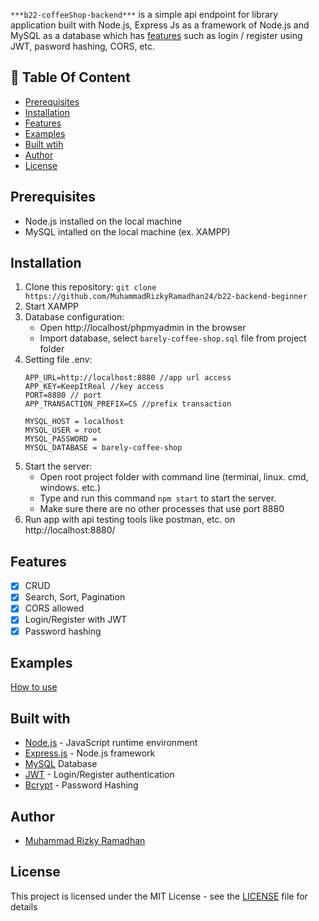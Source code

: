 `***b22-coffeeShop-backend***` is a simple api endpoint for library application built with Node.js, Express Js as a framework of Node.js and MySQL as a database which has [features](https://github.com/rifanid98/libraryapp-api#features) such as login / register using JWT, pasword hashing, CORS, etc. 

## :memo: Table Of Content
* [Prerequisites](https://github.com/MuhammadRizkyRamadhan24/b22-backend-beginner#prerequisites)
* [Installation](https://github.com/MuhammadRizkyRamadhan24/b22-backend-beginner#installation)
* [Features](https://github.com/MuhammadRizkyRamadhan24/b22-backend-beginner#features)
* [Examples](https://github.com/MuhammadRizkyRamadhan24/b22-backend-beginner#examples)
* [Built wtih](https://github.com/MuhammadRizkyRamadhan24/b22-backend-beginner#features)
* [Author](https://github.com/MuhammadRizkyRamadhan24/b22-backend-beginner#author)
* [License](https://github.com/MuhammadRizkyRamadhan24/b22-backend-beginner#license)

## Prerequisites
- Node.js installed on the local machine
- MySQL intalled on the local machine (ex. XAMPP)

## Installation
1. Clone this repository:
    `git clone https://github.com/MuhammadRizkyRamadhan24/b22-backend-beginner`
2. Start XAMPP
3. Database configuration:
    * Open http://localhost/phpmyadmin in the browser
    * Import database, select `barely-coffee-shop.sql` file from project folder
4. Setting file .env:
    ```
    APP_URL=http://localhost:8880 //app url access
    APP_KEY=KeepItReal //key access
    PORT=8880 // port
    APP_TRANSACTION_PREFIX=CS //prefix transaction

    MYSQL_HOST = localhost
    MYSQL_USER = root
    MYSQL_PASSWORD =
    MYSQL_DATABASE = barely-coffee-shop
    ```
5. Start the server:
    * Open root project folder with command line (terminal, linux. cmd, windows. etc.)
    * Type and run this command `npm start` to start the server.
    * Make sure there are no other processes that use port 8880
6. Run app with api testing tools like postman, etc. on http://localhost:8880/

## Features
- [x] CRUD
- [x] Search, Sort, Pagination
- [x] CORS allowed
- [x] Login/Register with JWT
- [x] Password hashing

## Examples
[How to use](https://www.getpostman.com/collections/5cd81780ceeaa5ee57cd)

## Built with
- [Node.js](http://nodejs.org/) - JavaScript runtime environment
- [Express.js](https://expressjs.com/) - Node.js framework
- [MySQL](https://www.mysql.com/) Database
- [JWT](https://jwt.io/) - Login/Register authentication
- [Bcrypt](https://github.com/kelektiv/node.bcrypt.js) - Password Hashing

## Author
- [Muhammad Rizky Ramadhan](https://www.linkedin.com/in/zzzzidannnn/)

## License
This project is licensed under the MIT License - see the [LICENSE](https://github.com/MuhammadRizkyRamadhan24/b22-backend-beginner/blob/master/LICENSE) file for details
